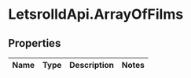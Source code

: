 # LetsrolldApi.ArrayOfFilms

## Properties

Name | Type | Description | Notes
------------ | ------------- | ------------- | -------------


